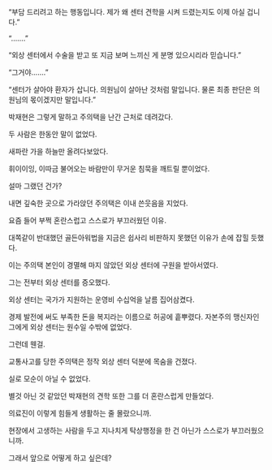 “부담 드리려고 하는 행동입니다. 제가 왜 센터 견학을 시켜 드렸는지도 이제 아실 겁니다.”

“…….”

“외상 센터에서 수술을 받고 또 지금 보며 느끼신 게 분명 있으시리라 믿습니다.”

“그거야…….”

“센터가 살아야 환자가 삽니다. 의원님이 살아난 것처럼 말입니다. 물론 최종 판단은 의원님의 몫이겠지만 말입니다.”

박재현은 그렇게 말하고 주의택을 난간 근처로 데려갔다.

두 사람은 한동안 말이 없었다.

새파란 가을 하늘만 올려다보았다.

휘이이잉, 이따금 불어오는 바람만이 무거운 침묵을 깨트릴 뿐이었다.

설마 그랬던 건가?

내면 깊숙한 곳으로 가라앉던 주의택은 이내 쓴웃음을 지었다.

요즘 들어 부쩍 혼란스럽고 스스로가 부끄러웠던 이유.

대쪽같이 반대했던 골든아워법을 지금은 쉽사리 비판하지 못했던 이유가 손에 잡힐 듯했다.

이는 주의택 본인이 경멸해 마지 않았던 외상 센터에 구원을 받아서였다.

그는 전부터 외상 센터를 증오했다.

외상 센터는 국가가 지원하는 운영비 수십억을 날름 집어삼켰다.

경제 발전에 써도 부족한 돈을 복지라는 이름으로 허공에 흩뿌렸다. 자본주의 맹신자인 그에게 외상 센터는 원수일 수밖에 없었다.

그런데 웬걸.

교통사고를 당한 주의택은 정작 외상 센터 덕분에 목숨을 건졌다.

실로 모순이 아닐 수 없었다.

별것 아닌 것 같았던 박재현의 견학 또한 그를 더 혼란스럽게 만들었다.

의료진이 이렇게 힘들게 생활하는 줄 몰랐으니까.

현장에서 고생하는 사람을 두고 지나치게 탁상행정을 한 건 아닌가 스스로가 부끄러웠으니까.

그래서 앞으로 어떻게 하고 싶은데?